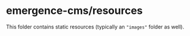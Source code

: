 # emergence-cms/resources

This folder contains static resources (typically an `"images"` folder as well).
